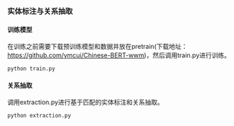 ### 实体标注与关系抽取

#### 训练模型
在训练之前需要下载预训练模型和数据并放在pretrain(下载地址：https://github.com/ymcui/Chinese-BERT-wwm)，然后调用train.py进行训练。
```commandline
python train.py
```

#### 关系抽取
调用extraction.py进行基于匹配的实体标注和关系抽取。
```commandline
python extraction.py
```